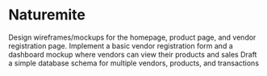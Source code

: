 # Naturemite
Design wireframes/mockups for the homepage, product page, and vendor registration page. 
Implement a basic vendor registration form and a dashboard mockup where vendors can view their products and sales
Draft a simple database schema for multiple vendors, products, and transactions
